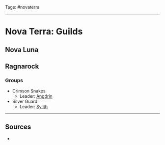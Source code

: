 Tags: #novaterra

---
# Nova Terra: Guilds

## Nova Luna

## Ragnarock

### Groups

- Crimson Snakes
    - Leader: [Angdrin](Angdrin.md)
- Silver Guard
    - Leader: [Sylith](Sylith.md)

---
## Sources
- 